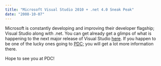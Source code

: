 ```yaml
---
title: "Microsoft Visual Studio 2010 + .net 4.0 Sneak Peak"
date: "2008-10-07"
---
```


Microsoft is constantly developing and improving their developer flagship; Visual Studio along with .net. You can get already get a glimps of what is happening to the next major release of Visual Studio [here](http://msdn.microsoft.com/en-us/vstudio/products/cc948977.aspx). If you happen to be one of the lucky ones going to [PDC;](http://microsoftpdc.com) you will get a lot more information there.  
  
Hope to see you at PDC!
